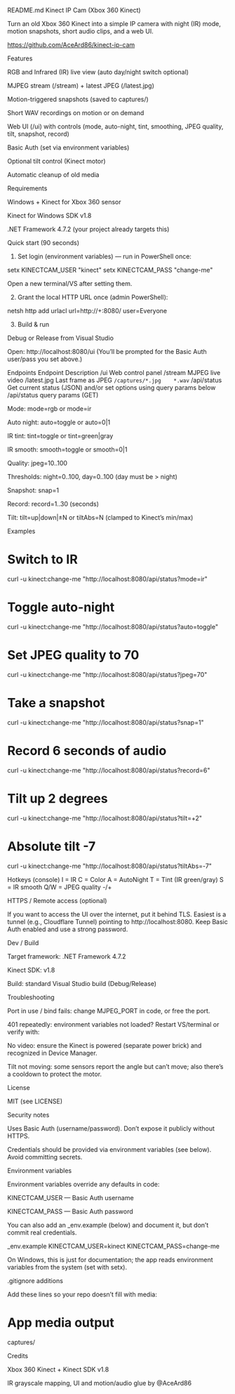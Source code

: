 README.md
Kinect IP Cam (Xbox 360 Kinect)

Turn an old Xbox 360 Kinect into a simple IP camera with night (IR) mode, motion snapshots, short audio clips, and a web UI.

https://github.com/AceArd86/kinect-ip-cam

Features

RGB and Infrared (IR) live view (auto day/night switch optional)

MJPEG stream (/stream) + latest JPEG (/latest.jpg)

Motion-triggered snapshots (saved to captures/)

Short WAV recordings on motion or on demand

Web UI (/ui) with controls (mode, auto-night, tint, smoothing, JPEG quality, tilt, snapshot, record)

Basic Auth (set via environment variables)

Optional tilt control (Kinect motor)

Automatic cleanup of old media

Requirements

Windows + Kinect for Xbox 360 sensor

Kinect for Windows SDK v1.8

.NET Framework 4.7.2 (your project already targets this)

Quick start (90 seconds)

1) Set login (environment variables) — run in PowerShell once:

setx KINECTCAM_USER "kinect"
setx KINECTCAM_PASS "change-me"


Open a new terminal/VS after setting them.

2) Grant the local HTTP URL once (admin PowerShell):

netsh http add urlacl url=http://+:8080/ user=Everyone


3) Build & run

Debug or Release from Visual Studio

Open: http://localhost:8080/ui
(You’ll be prompted for the Basic Auth user/pass you set above.)

Endpoints
Endpoint	Description
/ui	Web control panel
/stream	MJPEG live video
/latest.jpg	Last frame as JPEG
`/captures/*.jpg	*.wav`
/api/status	Get current status (JSON) and/or set options using query params below
/api/status query params (GET)

Mode: mode=rgb or mode=ir

Auto night: auto=toggle or auto=0|1

IR tint: tint=toggle or tint=green|gray

IR smooth: smooth=toggle or smooth=0|1

Quality: jpeg=10..100

Thresholds: night=0..100, day=0..100 (day must be > night)

Snapshot: snap=1

Record: record=1..30 (seconds)

Tilt: tilt=up|down|±N or tiltAbs=N (clamped to Kinect’s min/max)

Examples

# Switch to IR
curl -u kinect:change-me "http://localhost:8080/api/status?mode=ir"

# Toggle auto-night
curl -u kinect:change-me "http://localhost:8080/api/status?auto=toggle"

# Set JPEG quality to 70
curl -u kinect:change-me "http://localhost:8080/api/status?jpeg=70"

# Take a snapshot
curl -u kinect:change-me "http://localhost:8080/api/status?snap=1"

# Record 6 seconds of audio
curl -u kinect:change-me "http://localhost:8080/api/status?record=6"

# Tilt up 2 degrees
curl -u kinect:change-me "http://localhost:8080/api/status?tilt=+2"

# Absolute tilt -7
curl -u kinect:change-me "http://localhost:8080/api/status?tiltAbs=-7"

Hotkeys (console)
I = IR        C = Color
A = AutoNight T = Tint (IR green/gray)
S = IR smooth Q/W = JPEG quality -/+

HTTPS / Remote access (optional)

If you want to access the UI over the internet, put it behind TLS. Easiest is a tunnel (e.g., Cloudflare Tunnel) pointing to http://localhost:8080. Keep Basic Auth enabled and use a strong password.

Dev / Build

Target framework: .NET Framework 4.7.2

Kinect SDK: v1.8

Build: standard Visual Studio build (Debug/Release)

Troubleshooting

Port in use / bind fails: change MJPEG_PORT in code, or free the port.

401 repeatedly: environment variables not loaded? Restart VS/terminal or verify with:

[System.Environment]::GetEnvironmentVariable("KINECTCAM_USER","Machine")


No video: ensure the Kinect is powered (separate power brick) and recognized in Device Manager.

Tilt not moving: some sensors report the angle but can’t move; also there’s a cooldown to protect the motor.

License

MIT (see LICENSE)

Security notes

Uses Basic Auth (username/password). Don’t expose it publicly without HTTPS.

Credentials should be provided via environment variables (see below). Avoid committing secrets.

Environment variables

Environment variables override any defaults in code:

KINECTCAM_USER — Basic Auth username

KINECTCAM_PASS — Basic Auth password

You can also add an _env.example (below) and document it, but don’t commit real credentials.

_env.example
KINECTCAM_USER=kinect
KINECTCAM_PASS=change-me


On Windows, this is just for documentation; the app reads environment variables from the system (set with setx).

.gitignore additions

Add these lines so your repo doesn’t fill with media:

# App media output
captures/

Credits

Xbox 360 Kinect + Kinect SDK v1.8

IR grayscale mapping, UI and motion/audio glue by @AceArd86
